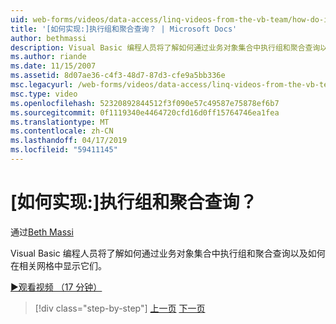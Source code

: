 ```yaml
---
uid: web-forms/videos/data-access/linq-videos-from-the-vb-team/how-do-i-perform-group-and-aggregate-queries
title: '[如何实现:]执行组和聚合查询？ | Microsoft Docs'
author: bethmassi
description: Visual Basic 编程人员将了解如何通过业务对象集合中执行组和聚合查询以及如何在相关网格中显示它们。
ms.author: riande
ms.date: 11/15/2007
ms.assetid: 8d07ae36-c4f3-48d7-87d3-cfe9a5bb336e
msc.legacyurl: /web-forms/videos/data-access/linq-videos-from-the-vb-team/how-do-i-perform-group-and-aggregate-queries
msc.type: video
ms.openlocfilehash: 52320892844512f3f090e57c49587e75878ef6b7
ms.sourcegitcommit: 0f1119340e4464720cfd16d0ff15764746ea1fea
ms.translationtype: MT
ms.contentlocale: zh-CN
ms.lasthandoff: 04/17/2019
ms.locfileid: "59411145"
---
```

# <a name="how-do-i-perform-group-and-aggregate-queries"></a>[如何实现:]执行组和聚合查询？

通过[Beth Massi](https://github.com/bethmassi)

Visual Basic 编程人员将了解如何通过业务对象集合中执行组和聚合查询以及如何在相关网格中显示它们。

[&#9654;观看视频 （17 分钟）](https://channel9.msdn.com/Blogs/ASP-NET-Site-Videos/how-do-i-perform-group-and-aggregate-queries)

> [!div class="step-by-step"]
> [上一页](how-do-i-get-started-with-linq.md)
> [下一页](how-do-i-upgrade-visual-basic-projects-to-enable-linq.md)
